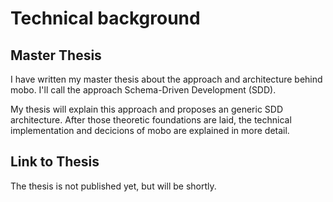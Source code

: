# Technical background
## Master Thesis
I have written my master thesis about the approach and architecture behind mobo.
I'll call the approach Schema-Driven Development (SDD).

My thesis will explain this approach and proposes an generic SDD architecture.
After those theoretic foundations are laid, the technical implementation and decicions of mobo are explained in more detail.

## Link to Thesis
The thesis is not published yet, but will be shortly.

